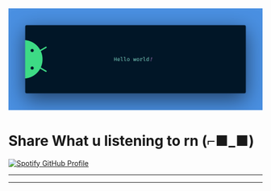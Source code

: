 ![Hello World](./assets/banner.png)
---


# Share What u listening to rn (⌐■_■)
[![Spotify GitHub Profile](https://spotify-github-profile.kittinanx.com/api/view.svg?uid=vwza7vomejxf50bpabt2essya&cover_image=true&theme=default&show_offline=false&background_color=030303&interchange=false&bar_color=53b14f&bar_color_cover=true)](https://spotify-github-profile.kittinanx.com/api/view.svg?uid=vwza7vomejxf50bpabt2essya&redirect=true)

---


<!--START_SECTION:activity-->

<!--END_SECTION:activity-->

---

